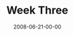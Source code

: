 ---
layout: message
category: message
series: "Pride"
title: "Week Three"
date: 2008-06-21-00-00
message_id: 503
sc-permalink-url: "http://soundcloud.com/crdschurch/pride-week-three"
audio: "http://s3.amazonaws.com/crossroads-media/messages/audio/Pride_03_06-22-08_Tome_webaudio.mp3"
audio-duration: "38:50"
description: "In this talk, Brian Tome discusses how pride has taken root in his life and offers some ways that we can combat it."
video: "http://s3.amazonaws.com/crossroads-media/messages/video/Pride3.mp4"
video-duration: "45:43"
yt-embed-url: "//www.youtube.com/embed/K7pS0jJ5tzM"
video-image: "http://s3.amazonaws.com/crossroads-media/images/Pride3-still.jpg"
notes-description: "Study notes for Pride (week three)."
notes: "http://s3.amazonaws.com/crossroads-media/documents/SN_06-22-08.pdf"
notes-title: "Pride (Week Three) - Study Notes"
program: "http://s3.amazonaws.com/crossroads-media/documents/0621_22Program.pdf"
tag: 
 - pride
 - tome
 - bitterness
 - anger
explicit: false
---